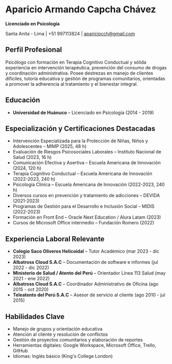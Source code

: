 # Aparicio Armando Capcha Chávez

**Licenciado en Psicología**

Santa Anita - Lima | +51 997113824 | apariciocch@gmail.com

## Perfil Profesional
Psicólogo con formación en Terapia Cognitivo Conductual y sólida experiencia en intervención terapéutica, prevención del consumo de drogas y coordinación administrativa. Posee destrezas en manejo de clientes difíciles, tutoría educativa y gestión de programas comunitarios, orientadas a promover la adherencia al tratamiento y el bienestar integral.

## Educación
- **Universidad de Huánuco** – Licenciado en Psicología (2014 - 2019)

## Especialización y Certificaciones Destacadas
- Intervención Especializada para la Protección de Niñas, Niños y Adolescentes – MIMP (2025, 48 h)
- Evaluación de Riesgos Psicosociales Laborales – Instituto Nacional de Salud (2023, 16 h)
- Comunicación Efectiva y Asertiva – Escuela Americana de Innovación (2024, 120 h)
- Terapia Cognitivo Conductual – Escuela Americana de Innovación (2022-2023, 240 h)
- Psicología Clínica – Escuela Americana de Innovación (2022-2023, 240 h)
- Diversos cursos en prevención y tratamiento de adicciones – DEVIDA (2021-2023)
- Programas de Gestión para el Desarrollo e Inclusión Social – MIDIS (2022-2023)
- Formación en Front End – Oracle Next Education / Alura Latam (2023)
- Cursos de Microsoft Office intermedio – Fundación Romero (2022)

## Experiencia Laboral Relevante
- **Colegio Saco Oliveros Helicoidal** – Tutor Académico (mar 2023 - dic 2023)
- **Albatross Cloud S.A.C** – Documentación de software e informes (jul 2022 - dic 2022)
- **Ministerio de Salud / Atento del Perú** – Orientador Línea 113 Salud (may 2021 - ene 2022)
- **Albatross Cloud S.A.C** – Coordinador Administrativo de Oficina (ago 2015 - oct 2020)
- **Teleatento del Perú S.A.C** – Asesor de servicio al cliente (ago 2010 - jul 2015)

## Habilidades Clave
- Manejo de grupos y orientación educativa
- Atención al cliente y resolución de conflictos
- Gestión de proyectos comunitarios y elaboración de reportes
- Herramientas digitales: Google Workspace, Microsoft Office, Trello, GitHub
- Idiomas: Inglés básico (King's College London)

